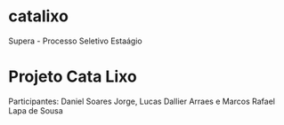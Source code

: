 # catalixo
Supera - Processo Seletivo Estaágio

# Projeto Cata Lixo
Participantes: Daniel Soares Jorge, Lucas Dallier Arraes e Marcos Rafael Lapa de Sousa

